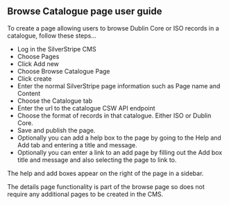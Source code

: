## Browse Catalogue page user guide

To create a page allowing users to browse Dublin Core or ISO records in a catalogue, follow these steps...

* Log in the SilverStripe CMS
* Choose Pages
* Click Add new
* Choose Browse Catalogue Page
* Click create
* Enter the normal SilverStripe page information such as Page name and Content
* Choose the Catalogue tab
* Enter the url to the catalogue CSW API endpoint
* Choose the format of records in that catalogue. Either ISO or Dublin Core.
* Save and publish the page.
* Optionally you can add a help box to the page by going to the Help and Add tab and entering a title and message.
* Optionally you can enter a link to an add page by filling out the Add box title and message and also selecting the page to link to.

The help and add boxes appear on the right of the page in a sidebar.

The details page functionality is part of the browse page so does not require any additional pages to be created in the CMS.